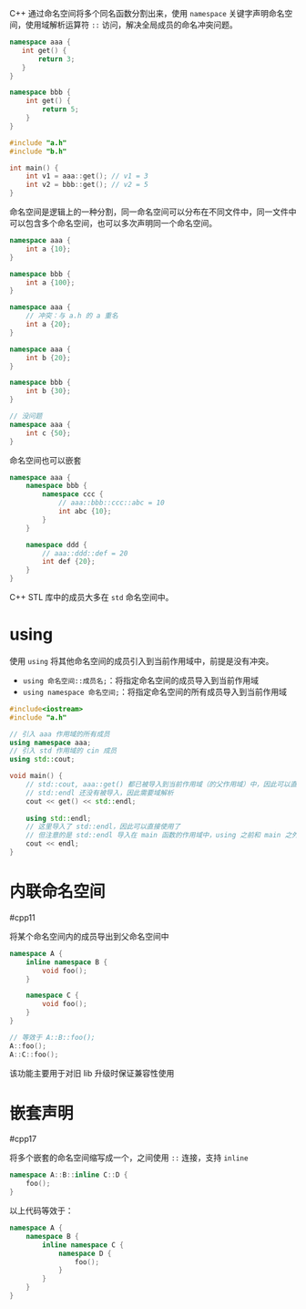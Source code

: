 C++ 通过命名空间将多个同名函数分割出来，使用 `namespace` 关键字声明命名空间，使用域解析运算符 `::` 访问，解决全局成员的命名冲突问题。

```cpp title:a.h
namespace aaa {
   int get() {
       return 3;
   }
}
```

```cpp title:b.h
namespace bbb {
    int get() {
        return 5;
    }
}
```

```cpp title:main.cpp
#include "a.h"
#include "b.h"

int main() {
    int v1 = aaa::get(); // v1 = 3
    int v2 = bbb::get(); // v2 = 5
}
```

命名空间是逻辑上的一种分割，同一命名空间可以分布在不同文件中，同一文件中可以包含多个命名空间，也可以多次声明同一个命名空间。

```cpp title:a.h
namespace aaa {
    int a {10};
}
```

```cpp title:b.h
namespace bbb {
    int a {100};
}
```

```cpp title:c.h
namespace aaa {
    // 冲突：与 a.h 的 a 重名
    int a {20};
}
```

```cpp title:d.h
namespace aaa {
    int b {20};
}

namespace bbb {
    int b {30};
}

// 没问题
namespace aaa {
    int c {50};
}
```

命名空间也可以嵌套

```cpp title:e.h
namespace aaa {
    namespace bbb {
        namespace ccc {
            // aaa::bbb::ccc::abc = 10
            int abc {10};
        }
    }

    namespace ddd {
        // aaa::ddd::def = 20
        int def {20};
    }
}
```

C++ STL 库中的成员大多在 `std` 命名空间中。
# using

使用 `using` 将其他命名空间的成员引入到当前作用域中，前提是没有冲突。
* `using 命名空间::成员名;`：将指定命名空间的成员导入到当前作用域
* `using namespace 命名空间;`：将指定命名空间的所有成员导入到当前作用域

```cpp
#include<iostream>
#include "a.h"

// 引入 aaa 作用域的所有成员
using namespace aaa;
// 引入 std 作用域的 cin 成员
using std::cout;

void main() {
    // std::cout, aaa::get() 都已被导入到当前作用域（的父作用域）中，因此可以直接访问
    // std::endl 还没有被导入，因此需要域解析
    cout << get() << std::endl;
  
    using std::endl;
    // 这里导入了 std::endl，因此可以直接使用了
    // 但注意的是 std::endl 导入在 main 函数的作用域中，using 之前和 main 之外仍未导入
    cout << endl;
}
```
# 内联命名空间
#cpp11 

将某个命名空间内的成员导出到父命名空间中

```cpp
namespace A {
    inline namespace B {
        void foo();
    }

    namespace C {
        void foo();
    }
}

// 等效于 A::B::foo();
A::foo();
A::C::foo();
```

该功能主要用于对旧 lib 升级时保证兼容性使用
# 嵌套声明
#cpp17 

将多个嵌套的命名空间缩写成一个，之间使用 `::` 连接，支持 `inline`

```cpp
namespace A::B::inline C::D {
    foo();
}
```

以上代码等效于：

```cpp
namespace A {
    namespace B {
        inline namespace C {
            namespace D {
                foo();
            }
        }
    }
}
```
